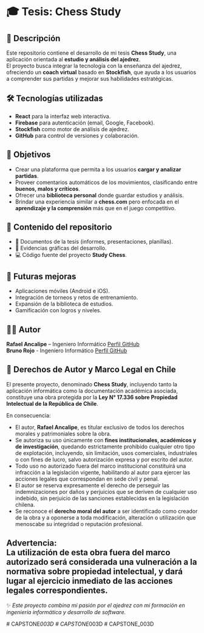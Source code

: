 # 🎓 Tesis: Chess Study

## 📌 Descripción
Este repositorio contiene el desarrollo de mi tesis **Chess Study**, una aplicación orientada al **estudio y análisis del ajedrez**.  
El proyecto busca integrar la tecnología con la enseñanza del ajedrez, ofreciendo un **coach virtual** basado en **Stockfish**, que ayuda a los usuarios a comprender sus partidas y mejorar sus habilidades estratégicas.

## 🛠️ Tecnologías utilizadas
- **React** para la interfaz web interactiva.
- **Firebase** para autenticación (email, Google, Facebook).
- **Stockfish** como motor de análisis de ajedrez.
- **GitHub** para control de versiones y colaboración.

## 🎯 Objetivos
- Crear una plataforma que permita a los usuarios **cargar y analizar partidas**.
- Proveer comentarios automáticos de los movimientos, clasificando entre **buenos, malos y críticos**.
- Ofrecer una **biblioteca personal** donde guardar estudios y análisis.
- Brindar una experiencia similar a **chess.com** pero enfocada en el **aprendizaje y la comprensión** más que en el juego competitivo.

## 📂 Contenido del repositorio
- 📄 Documentos de la tesis (informes, presentaciones, planillas).
- 📸 Evidencias gráficas del desarrollo.
- 💻 Código fuente del proyecto **Study Chess**.

## 🚀 Futuras mejoras
- Aplicaciones móviles (Android e iOS).
- Integración de torneos y retos de entrenamiento.
- Expansión de la biblioteca de estudios.
- Gamificación con logros y niveles.

## 👨‍💻 Autor
**Rafael Ancalipe** – Ingeniero Informático  [Perfil GitHub](https://github.com/4ur1s)  
**Bruno Rojo** - Ingeniero Informático [Perfil GitHub](https://github.com/FLAMEEBR)  

## 📜 Derechos de Autor y Marco Legal en Chile

El presente proyecto, denominado **Chess Study**, incluyendo tanto la aplicación informática como la documentación académica asociada, constituye una obra protegida por la **Ley N° 17.336 sobre Propiedad Intelectual de la República de Chile**.  

En consecuencia:

- El autor, **Rafael Ancalipe**, es titular exclusivo de todos los derechos morales y patrimoniales sobre la obra.  
- Se autoriza su uso únicamente con **fines institucionales, académicos y de investigación**, quedando estrictamente prohibido cualquier otro tipo de explotación, incluyendo, sin limitación, usos comerciales, industriales o con fines de lucro, salvo autorización expresa y por escrito del autor.  
- Todo uso no autorizado fuera del marco institucional constituirá una infracción a la legislación vigente, habilitando al autor para ejercer las acciones legales que correspondan en sede civil y penal.  
- El autor se reserva expresamente el derecho de perseguir las indemnizaciones por daños y perjuicios que se deriven de cualquier uso indebido, sin perjuicio de las sanciones establecidas en la legislación chilena.  
- Se reconoce el **derecho moral del autor** a ser identificado como creador de la obra y a oponerse a toda modificación, alteración o utilización que menoscabe su integridad o reputación profesional.  

**Advertencia:**  
La utilización de esta obra fuera del marco autorizado será considerada una vulneración a la normativa sobre propiedad intelectual, y dará lugar al ejercicio inmediato de las acciones legales correspondientes.
---
✨ *Este proyecto combina mi pasión por el ajedrez con mi formación en ingeniería informática y desarrollo de software.*



#   C A P S T O N E _ 0 0 3 D  
 #   C A P S T O N E _ 0 0 3 D  
 #   C A P S T O N E _ 0 0 3 D  
 